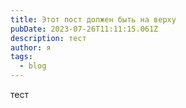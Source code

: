 ```yaml
---
title: Этот пост должен быть на верху
pubDate: 2023-07-26T11:11:15.061Z
description: тест
author: я
tags:
  - blog
---
```

тест